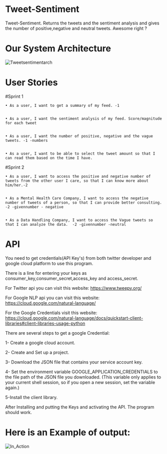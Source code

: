 # Tweet-Sentiment
Tweet-Sentiment. Returns the tweets and the sentiment analysis and gives the number of positive,negative and neutral tweets. Awesome right ?
# Our System Architecture
![Tweetsentimentarch](https://user-images.githubusercontent.com/55101879/65399206-4cc8d900-dd89-11e9-985a-49c0dd987bcb.png)

# User Stories
#Sprint 1


    • As a user, I want to get a summary of my feed. -1


    • As a user, I want the sentiment analysis of my feed. Score/magnitude for each tweet


    • As a user, I want the number of positive, negative and the vague tweets. -1 -numbers


    • As a user, I want to be able to select the tweet amount so that I can read them based on the time I have.


#Sprint 2


    • As a user, I want to access the positive and negative number of tweets from the other user I care, so that I can know more about him/her.-2


    • As a Mental Health Care Company, I want to access the negative number of tweets of a person, so that I can provide better consulting. -2 -givennumber - negative


    • As a Data Handling Company, I want to access the Vague tweets so that I can analyze the data.  -2 -givennumber -neutral



# API
You need to get credentials(API Key's) from both twitter developer and google cloud platform to use this program.

There is a line for entering your keys as consumer_key,consumer_secret,access_key and access_secret.

For Twitter api you can visit this website: https://www.tweepy.org/

For Google NLP api you can visit this website: https://cloud.google.com/natural-language/

For the Google Credentials visit this website: https://cloud.google.com/natural-language/docs/quickstart-client-libraries#client-libraries-usage-python

There are several steps to get a google Credential:

1- Create a google cloud account.

2- Create and Set up a project.

3- Download the JSON file that contains your service account key.

4- Set the environment variable GOOGLE_APPLICATION_CREDENTIALS to the file path of the JSON file you downloaded. (This variable only applies to your current shell session, so if you open a new session, set the variable again.)

5-Install the client library.

After Installing and putting the Keys and activating the API. The program should work.

# Here is an Example of output:

![In_Action](https://user-images.githubusercontent.com/55101879/65839353-724e6900-e2da-11e9-8034-891b23b670d6.png)
